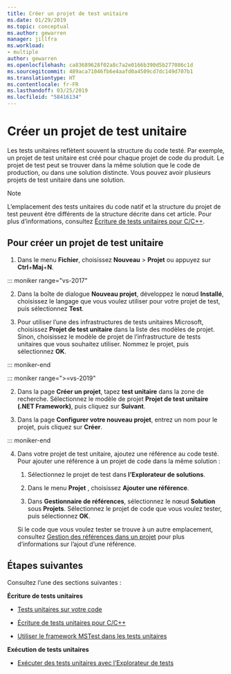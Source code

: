 ```yaml
---
title: Créer un projet de test unitaire
ms.date: 01/29/2019
ms.topic: conceptual
ms.author: gewarren
manager: jillfra
ms.workload:
- multiple
author: gewarren
ms.openlocfilehash: ca83689628f02a8c7a2e0166b390d5b277086c1d
ms.sourcegitcommit: 489aca71046fb6e4aafd0a4509cd7dc149d707b1
ms.translationtype: HT
ms.contentlocale: fr-FR
ms.lasthandoff: 03/25/2019
ms.locfileid: "58416134"
---
```

# <a name="create-a-unit-test-project"></a>Créer un projet de test unitaire

Les tests unitaires reflètent souvent la structure du code testé. Par exemple, un projet de test unitaire est créé pour chaque projet de code du produit. Le projet de test peut se trouver dans la même solution que le code de production, ou dans une solution distincte. Vous pouvez avoir plusieurs projets de test unitaire dans une solution.

> [!NOTE]
> L’emplacement des tests unitaires du code natif et la structure du projet de test peuvent être différents de la structure décrite dans cet article. Pour plus d’informations, consultez [Écriture de tests unitaires pour C/C++](writing-unit-tests-for-c-cpp.md).

## <a name="to-create-a-unit-test-project"></a>Pour créer un projet de test unitaire

1. Dans le menu **Fichier**, choisissez **Nouveau** > **Projet** ou appuyez sur **Ctrl**+**Maj**+**N**.

::: moniker range="vs-2017"

2. Dans la boîte de dialogue **Nouveau projet**, développez le nœud **Installé**, choisissez le langage que vous voulez utiliser pour votre projet de test, puis sélectionnez **Test**.

3. Pour utiliser l’une des infrastructures de tests unitaires Microsoft, choisissez **Projet de test unitaire** dans la liste des modèles de projet. Sinon, choisissez le modèle de projet de l’infrastructure de tests unitaires que vous souhaitez utiliser. Nommez le projet, puis sélectionnez **OK**.

::: moniker-end

::: moniker range=">=vs-2019"

2. Dans la page **Créer un projet**, tapez **test unitaire** dans la zone de recherche. Sélectionnez le modèle de projet **Projet de test unitaire (.NET Framework)**, puis cliquez sur **Suivant**.

3. Dans la page **Configurer votre nouveau projet**, entrez un nom pour le projet, puis cliquez sur **Créer**.

::: moniker-end

4. Dans votre projet de test unitaire, ajoutez une référence au code testé. Pour ajouter une référence à un projet de code dans la même solution :

   1. Sélectionnez le projet de test dans **l’Explorateur de solutions**.

   2. Dans le menu **Projet** , choisissez **Ajouter une référence**.

   3. Dans **Gestionnaire de références**, sélectionnez le nœud **Solution** sous **Projets**. Sélectionnez le projet de code que vous voulez tester, puis sélectionnez **OK**.

   Si le code que vous voulez tester se trouve à un autre emplacement, consultez [Gestion des références dans un projet](../ide/managing-references-in-a-project.md) pour plus d’informations sur l’ajout d’une référence.

## <a name="next-steps"></a>Étapes suivantes

Consultez l’une des sections suivantes :

**Écriture de tests unitaires**

- [Tests unitaires sur votre code](../test/unit-test-your-code.md)

- [Écriture de tests unitaires pour C/C++](writing-unit-tests-for-c-cpp.md)

- [Utiliser le framework MSTest dans les tests unitaires](using-microsoft-visualstudio-testtools-unittesting-members-in-unit-tests.md)

**Exécution de tests unitaires**

- [Exécuter des tests unitaires avec l’Explorateur de tests](../test/run-unit-tests-with-test-explorer.md)